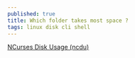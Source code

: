 ```yaml
---
published: true
title: Which folder takes most space ?
tags: linux disk cli shell
---
```

[NCurses Disk Usage (ncdu)](https://dev.yorhel.nl/ncdu)
